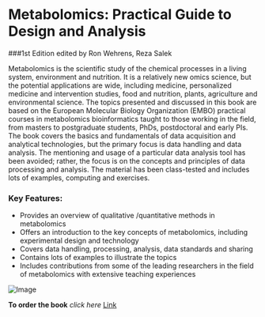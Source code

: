 # Metabolomics: Practical Guide to Design and Analysis
###1st Edition edited by Ron Wehrens, Reza Salek

Metabolomics is the scientific study of the chemical processes in a living system, environment and nutrition. It is a relatively new omics science, but the potential applications are wide, including medicine, personalized medicine and intervention studies, food and nutrition, plants, agriculture and environmental science. The topics presented and discussed in this book are based on the European Molecular Biology Organization (EMBO) practical courses in metabolomics bioinformatics taught to those working in the field, from masters to postgraduate students, PhDs, postdoctoral and early PIs. The book covers the basics and fundamentals of data acquisition and analytical technologies, but the primary focus is data handling and data analysis. The mentioning and usage of a particular data analysis tool has been avoided; rather, the focus is on the concepts and principles of data processing and analysis. The material has been class-tested and includes lots of examples, computing and exercises.

### Key Features:

- Provides an overview of qualitative /quantitative methods in metabolomics
- Offers an introduction to the key concepts of metabolomics, including experimental design and technology
- Covers data handling, processing, analysis, data standards and sharing
- Contains lots of examples to illustrate the topics
- Includes contributions from some of the leading researchers in the field of metabolomics with extensive teaching experiences

![Image](https://images.tandf.co.uk/common/jackets/amazon/978149872/9781498725262.jpg)

**To order the book** _click here_ [Link](https://www.crcpress.com/Metabolomics-Practical-Guide-to-Design-and-Analysis/Wehrens-Can/p/book/9781498725262)  
